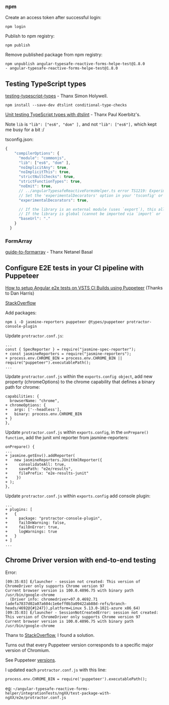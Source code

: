 
### npm
Create an access token after successful login:
```text
npm login
```

Publish to npm registry:
```text
npm publish
```

Remove published package from npm registry:
```text
npm unpublish angular-typesafe-reactive-forms-helpe-test@1.8.0
- angular-typesafe-reactive-forms-helpe-test@1.8.0
```

## Testing TypeScript types

[testing-typescript-types](https://www.simonholywell.com/post/testing-typescript-types.html) - Thanx Simon Holywell.

```
npm install --save-dev dtslint conditional-type-checks
```

[Unit testing TypeScript types with dtslint](https://koerbitz.me/posts/unit-testing-typescript-types-with-dtslint.html) - Thanx Paul Koerbitz's.

Note `lib` is `"lib": ["es6", "dom" ],` and not `"lib": ["es6"],` which kept me busy for a bit :/

tsconfig.json:

```javascript
{
    "compilerOptions": {
      "module": "commonjs",
      "lib": ["es6", "dom" ],
      "noImplicitAny": true,
      "noImplicitThis": true,
      "strictNullChecks": true,
      "strictFunctionTypes": true,
      "noEmit": true,
      // ../angularTypesafeReactiveFormsHelper.ts error TS1219: Experimental support for decorators is a feature that is subject to change in a future release.
      // Set the 'experimentalDecorators' option in your 'tsconfig' or 'jsconfig' to remove this warning.
      "experimentalDecorators": true,

      // If the library is an external module (uses `export`), this allows your test file to import "mylib" instead of "./index".
      // If the library is global (cannot be imported via `import` or `require`), leave this out.
      "baseUrl": "."
    }
  }
```

### FormArray

[guide-to-formarray](https://netbasal.com/angular-reactive-forms-the-ultimate-guide-to-formarray-3adbe6b0b61a) - Thanx Netanel Basal

## Configure E2E tests in your CI pipeline with Puppeteer
[How to setup Angular e2e tests on VSTS CI Builds using Puppeteer](https://medium.com/@danharris_io/how-to-setup-angular-e2e-tests-on-vsts-ci-be0872f9dc31) (Thanks to Dan Harris)

[StackOverflow](https://stackoverflow.com/questions/51536244/how-to-use-puppeteer-in-an-angular-application)

Add packages:
```
npm i -D jasmine-reporters puppeteer @types/puppeteer protractor-console-plugin
```

Update `protractor.conf.js`:
```
...
const { SpecReporter } = require("jasmine-spec-reporter");
+ const jasmineReporters = require("jasmine-reporters");
+ process.env.CHROME_BIN = process.env.CHROME_BIN || require("puppeteer").executablePath();
...
```

Update `protractor.conf.js` within the `exports.config object`, add new property (chromeOptions) to the chrome capability that defines a binary path for chrome:
```
capabilities: {
  browserName: "chrome",
+ chromeOptions: {
+   args: ['--headless'],  
+   binary: process.env.CHROME_BIN
+ }
},
```

Update `protractor.conf.js` within `exports.config`, in the `onPrepare() function`, add the junit xml reporter from jasmine-reporters:
```
onPrepare() {
...
+ jasmine.getEnv().addReporter(
+   new jasmineReporters.JUnitXmlReporter({
+     consolidateAll: true,
+     savePath: "e2e/results",
+     filePrefix: "e2e-results-junit"
+    })
+ );
},
```

Update `protractor.conf.js` within `exports.config` add console plugin:
```
...
+ plugins: [
+   {
+     package: "protractor-console-plugin",
+     failOnWarning: false,
+     failOnError: true,
+     logWarnings: true
+   }
+ ]
...
```

## Chrome Driver version with end-to-end testing

Error: 
```
[09:35:03] E/launcher - session not created: This version of ChromeDriver only supports Chrome version 97
Current browser version is 100.0.4896.75 with binary path /usr/bin/google-chrome
  (Driver info: chromedriver=97.0.4692.71 (adefa7837d02a07a604c1e6eff0b3a09422ab88d-refs/branch-heads/4692@{#1247}),platform=Linux 5.13.0-1021-azure x86_64)
[09:35:03] E/launcher - SessionNotCreatedError: session not created: This version of ChromeDriver only supports Chrome version 97
Current browser version is 100.0.4896.75 with binary path /usr/bin/google-chrome
```
Thanx to [StackOverflow](https://stackoverflow.com/questions/59515800/angular-cli-e2e-testing-wrong-chromedriver#answer-59516098), I found a solution. 

Turns out that every Puppeteer version corresponds to a specific major version of Chromium.

See Puppeteer [versions](https://github.com/puppeteer/puppeteer/blob/main/docs/api.md).

I updated each `protractor.conf.js` with this line:
```
process.env.CHROME_BIN = require('puppeteer').executablePath();
```

eg: `~/angular-typesafe-reactive-forms-helper/integrationTests/ngXX/test-package-with-ngXX/e2e/protractor.conf.js`


